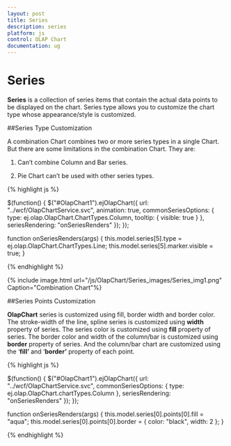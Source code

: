 ```yaml
---
layout: post
title: Series
description: series
platform: js
control: OLAP Chart
documentation: ug
---
```


# Series

**Series** is a collection of series items that contain the actual data points to be displayed on the chart. Series type allows you to customize the chart type whose appearance/style is customized.

##Series Type Customization

A combination Chart combines two or more series types in a single Chart. But there are some limitations in the combination Chart. They are:

   1. Can’t combine Column and Bar series.

   2. Pie Chart can’t be used with other series types.


{% highlight js %}

$(function() {
    $("#OlapChart1").ejOlapChart({
        url: "../wcf/OlapChartService.svc",
        animation: true,
        commonSeriesOptions: {
            type: ej.olap.OlapChart.ChartTypes.Column,
            tooltip: {
                visible: true
            }
        },
        seriesRendering: "onSeriesRenders"
    });
});

function onSeriesRenders(args) {
    this.model.series[5].type = ej.olap.OlapChart.ChartTypes.Line;
    this.model.series[5].marker.visible = true;
}

{% endhighlight %}


{% include image.html url="/js/OlapChart/Series_images/Series_img1.png" Caption="Combination Chart"%}

##Series Points Customization

**OlapChart** series is customized using fill, border width and border color. The stroke-width of the line, spline series is customized using **width** property of series.  The series color is customized using **fill** property of series. The border color and width of the column/bar is customized using **border** property of series. And the column/bar chart are customized using the ‘**fill’** and ‘**border’** property of each point.

{% highlight js %}
 
$(function() {
    $("#OlapChart1").ejOlapChart({
        url: "../wcf/OlapChartService.svc",
        commonSeriesOptions: {
            type: ej.olap.OlapChart.chartTypes.Column
        },
        seriesRendering: "onSeriesRenders"
    });
});

function onSeriesRenders(args) {
    this.model.series[0].points[0].fill = "aqua";
    this.model.series[0].points[0].border = {
        color: "black",
        width: 2
    };
}

{% endhighlight %}



